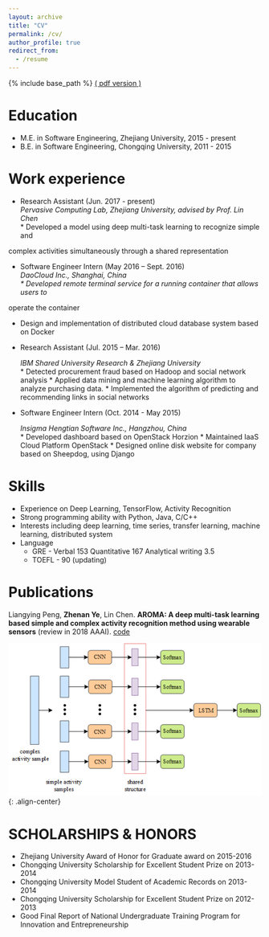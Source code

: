 ```yaml
---
layout: archive
title: "CV"
permalink: /cv/
author_profile: true
redirect_from:
  - /resume
---
```


{% include base_path %}
[( <ins>pdf version</ins> )](https://drewanye.github.io/files/cv.pdf)

Education
======
* M.E. in Software Engineering, Zhejiang University, 2015 - present
* B.E. in Software Engineering, Chongqing University, 2011 - 2015

Work experience
======
* Research Assistant	(Jun. 2017 - present)
  <address>Pervasive Computing Lab, Zhejiang University, advised by Prof. Lin Chen</address>
  * Developed a model using deep multi-task learning to recognize simple and
complex activities simultaneously through a shared representation

* Software Engineer Intern	(May 2016 – Sept. 2016)
  <address>DaoCloud Inc., Shanghai, China<address>
  * Developed remote terminal service for a running container that allows users to
operate the container
  * Design and implementation of distributed cloud database system based on
Docker

* Research Assistant	(Jul. 2015 – Mar. 2016)
  <address>IBM Shared University Research & Zhejiang University</address>
  * Detected procurement fraud based on Hadoop and social network analysis
  * Applied data mining and machine learning algorithm to analyze purchasing data.
  * Implemented the algorithm of predicting and recommending links in social networks

* Software Engineer Intern 	(Oct. 2014 - May 2015)
  <address>Insigma Hengtian Software Inc., Hangzhou, China</address>
  * Developed dashboard based on OpenStack Horzion
  * Maintained IaaS Cloud Platform OpenStack
  * Designed online disk website for company based on Sheepdog, using Django

Skills
======
* Experience on Deep Learning, TensorFlow, Activity Recognition
* Strong programming ability with Python, Java, C/C++
* Interests including deep learning, time series, transfer learning, machine learning, distributed system
* Language
  * GRE - Verbal 153 Quantitative 167 Analytical writing 3.5
  * TOEFL - 90 (updating)

Publications
======
Liangying Peng, **Zhenan Ye**, Lin Chen. **AROMA: A deep multi-task learning based simple and complex activity recognition method using wearable sensors** (review in 2018 AAAI). [<ins>code</ins>](https://github.com/drewanye/har-joint-model)

![Figure 1](/images/posts/2017-09-23-aroma/har-joint-model.png){: .align-center}

SCHOLARSHIPS & HONORS
====
* Zhejiang University Award of Honor for Graduate award on 2015-2016
* Chongqing University Scholarship for Excellent Student Prize on 2013-2014
* Chongqing University Model Student of Academic Records on 2013-2014
* Chongqing University Scholarship for Excellent Student Prize on 2012-2013
* Good Final Report of National Undergraduate Training Program for Innovation and Entrepreneurship


